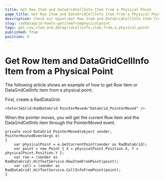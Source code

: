 ```yaml
---
title: Get Row Item and DataGridCellInfo Item from a Physical Point
page_title: Get Row Item and DataGridCellInfo Item from a Physical Point
description: Check our &quot;Get Row Item and DataGridCellInfo Item from a Physical Point&quot; documentation article for RadDataGrid for UWP control.
slug: raddatagrid-howto-getitemfromphysicalpoint
tags: get,row,item,and,datagridcellinfo,item,from,a,physical,point
published: True
position: 0
---
```


# Get Row Item and DataGridCellInfo Item from a Physical Point

The following article shows an example of how to get Row item or DataGridCellInfo item from a physical point.

First, create a RadDataGrid.

	<telerikGrid:RadDataGrid PointerMoved="DataGrid_PointerMoved" />

When the pointer moves, you will get the current Row item and the DataGridCellInfo item through the PointerMoved event.

	private void DataGrid_PointerMoved(object sender, PointerRoutedEventArgs e)
	{
	    var physicalPoint = e.GetCurrentPoint(sender as RadDataGrid);
	    var point = new Point { X = physicalPoint.Position.X, Y = physicalPoint.Position.Y };
	    var row = (sender as RadDataGrid).HitTestService.RowItemFromPoint(point);
	    var cell = (sender as RadDataGrid).HitTestService.CellInfoFromPoint(point);
	}